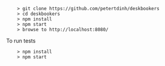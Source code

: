 ```
	> git clone https://github.com/petertdinh/deskbookers
	> cd deskbookers
	> npm install
	> npm start
	> browse to http://localhost:8080/
```

To run tests

```
	> npm install
	> npm start
```
